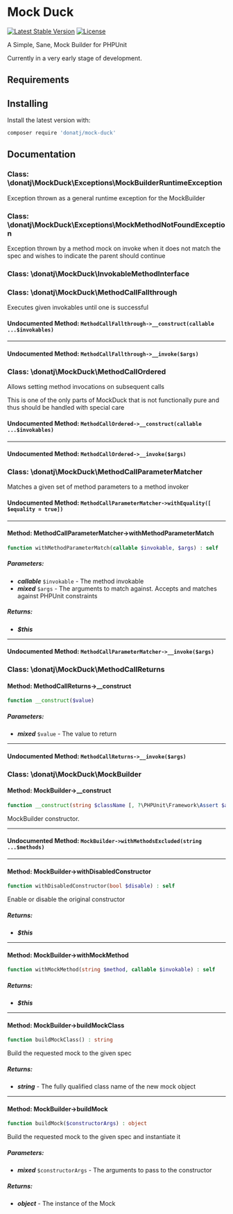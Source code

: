 # Mock Duck

[![Latest Stable Version](https://poser.pugx.org/donatj/mock-duck/version)](https://packagist.org/packages/donatj/mock-duck)
[![License](https://poser.pugx.org/donatj/mock-duck/license)](https://packagist.org/packages/donatj/mock-duck)


A Simple, Sane, Mock Builder for PHPUnit

Currently in a very early stage of development.

## Requirements

## Installing

Install the latest version with:

```bash
composer require 'donatj/mock-duck'
```

## Documentation

### Class: \donatj\MockDuck\Exceptions\MockBuilderRuntimeException

Exception thrown as a general runtime exception for the MockBuilder

### Class: \donatj\MockDuck\Exceptions\MockMethodNotFoundException

Exception thrown by a method mock on invoke when it does not match the spec
and wishes to indicate the parent should continue

### Class: \donatj\MockDuck\InvokableMethodInterface



### Class: \donatj\MockDuck\MethodCallFallthrough

Executes given invokables until one is successful



#### Undocumented Method: `MethodCallFallthrough->__construct(callable ...$invokables)`

---

#### Undocumented Method: `MethodCallFallthrough->__invoke($args)`

### Class: \donatj\MockDuck\MethodCallOrdered

Allows setting method invocations on subsequent calls

This is one of the only parts of MockDuck that is not functionally pure and
thus should be handled with special care



#### Undocumented Method: `MethodCallOrdered->__construct(callable ...$invokables)`

---

#### Undocumented Method: `MethodCallOrdered->__invoke($args)`

### Class: \donatj\MockDuck\MethodCallParameterMatcher

Matches a given set of method parameters to a method invoker



#### Undocumented Method: `MethodCallParameterMatcher->withEquality([ $equality = true])`

---

#### Method: MethodCallParameterMatcher->withMethodParameterMatch

```php
function withMethodParameterMatch(callable $invokable, $args) : self
```

##### Parameters:

- ***callable*** `$invokable` - The method invokable
- ***mixed*** `$args` - The arguments to match against. Accepts and matches against PHPUnit constraints

##### Returns:

- ***$this***

---

#### Undocumented Method: `MethodCallParameterMatcher->__invoke($args)`

### Class: \donatj\MockDuck\MethodCallReturns

#### Method: MethodCallReturns->__construct

```php
function __construct($value)
```

##### Parameters:

- ***mixed*** `$value` - The value to return

---

#### Undocumented Method: `MethodCallReturns->__invoke($args)`

### Class: \donatj\MockDuck\MockBuilder

#### Method: MockBuilder->__construct

```php
function __construct(string $className [, ?\PHPUnit\Framework\Assert $asserter = null])
```

MockBuilder constructor.

---

#### Undocumented Method: `MockBuilder->withMethodsExcluded(string ...$methods)`

---

#### Method: MockBuilder->withDisabledConstructor

```php
function withDisabledConstructor(bool $disable) : self
```

Enable or disable the original constructor

##### Returns:

- ***$this***

---

#### Method: MockBuilder->withMockMethod

```php
function withMockMethod(string $method, callable $invokable) : self
```

##### Returns:

- ***$this***

---

#### Method: MockBuilder->buildMockClass

```php
function buildMockClass() : string
```

Build the requested mock to the given spec

##### Returns:

- ***string*** - The fully qualified class name of the new mock object

---

#### Method: MockBuilder->buildMock

```php
function buildMock($constructorArgs) : object
```

Build the requested mock to the given spec and instantiate it

##### Parameters:

- ***mixed*** `$constructorArgs` - The arguments to pass to the constructor

##### Returns:

- ***object*** - The instance of the Mock